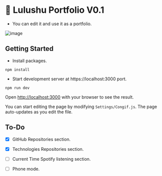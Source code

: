 #  💚 Lulushu Portfolio V0.1

- You can edit it and use it as a portfolio. 

![image](https://github.com/luluwux/Portfolio-V01/assets/87658293/e74d6435-d972-4933-9416-6e3812195a7a)



## Getting Started

- Install packages.
```
npm install
```
- Start development server at https://localhost:3000 port.
```
npm run dev
```

Open [http://localhost:3000](http://localhost:3000) with your browser to see the result.

You can start editing the page by modifying `Settings/Congif.js`. The page auto-updates as you edit the file.

## To-Do

- [x] GitHub Repositories section.
- [x] Technologies Repositories section.
- [ ] Current Time Spotify listening section.
- [ ] Phone mode.



